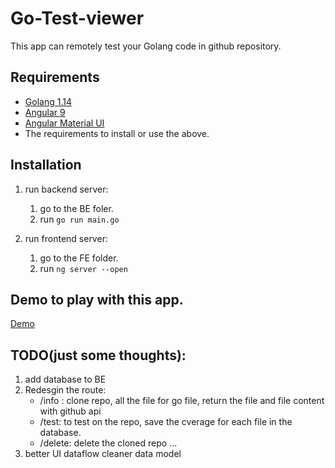 # Go-Test-viewer

This app can remotely test your Golang code in github repository.

## Requirements

- [Golang 1.14](https://golang.org/dl/)
- [Angular 9](https://angular.io/guide/setup-local)
- [Angular Material UI](https://material.angular.io/guide/getting-started)
- The requirements to install or use the above.

## Installation

1. run backend server:

   1. go to the BE foler.
   2. run `go run main.go`

2. run frontend server:
   1. go to the FE folder.
   2. run `ng server --open`

## Demo to play with this app.

[Demo](https://drive.google.com/file/d/1oEcyIN4Hxpjz2AQQv0gRY2g3VnqtaXq3/view)

## TODO(just some thoughts):
1. add database to BE
2. Redesgin the route:
   - /info : clone repo, all the file for go file, return the file and file content with github api
   - /test: to test on the repo, save the cverage for each file in the database. 
   - /delete: delete the cloned repo
...  
3. better UI dataflow cleaner data model
